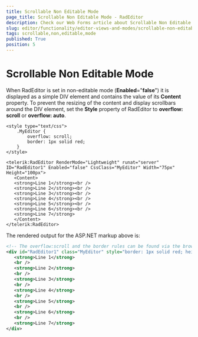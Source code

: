 ```yaml
---
title: Scrollable Non Editable Mode
page_title: Scrollable Non Editable Mode - RadEditor
description: Check our Web Forms article about Scrollable Non Editable Mode.
slug: editor/functionality/editor-views-and-modes/scrollable-non-editable-mode
tags: scrollable,non,editable,mode
published: True
position: 5
---
```


# Scrollable Non Editable Mode

When RadEditor is set in non-editable mode (**Enabled**="**false**") it is displayed as a simple DIV element and contains the value of its **Content** property. To prevent the resizing of the content and display scrollbars around the DIV element, set the **Style** property of RadEditor to **overflow: scroll** or **overflow: auto**.

````ASP.NET
<style type="text/css">
	.MyEditor {
		overflow: scroll;
		border: 1px solid red;
	}
</style>

<telerik:RadEditor RenderMode="Lightweight" runat="server" ID="RadEditor1" Enabled="false" CssClass="MyEditor" Width="75px" Height="100px">
   <Content>
   <strong>Line 1</strong><br />
   <strong>Line 2</strong><br />
   <strong>Line 3</strong><br />
   <strong>Line 4</strong><br />
   <strong>Line 5</strong><br />
   <strong>Line 6</strong><br />
   <strong>Line 7</strong>
   </Content>
</telerik:RadEditor> 
````


The rendered output for the ASP.NET markup above is:

````XML
<!-- The overflow:scroll and the border rules can be found via the browser's HTML inspector as they do not exist as inline styles -->
<div id="RadEditor1" class="MyEditor" style="border: 1px solid red; height: 100px; width: 75px;">
   <strong>Line 1</strong>
   <br />
   <strong>Line 2</strong>
   <br />
   <strong>Line 3</strong>
   <br />
   <strong>Line 4</strong>
   <br />
   <strong>Line 5</strong>
   <br />
   <strong>Line 6</strong>
   <br />
   <strong>Line 7</strong>
</div> 
````


